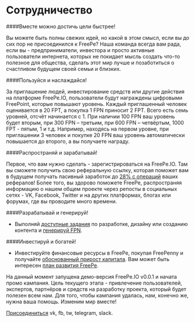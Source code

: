 # Сотрудничество
####Вместе можно достичь цели быстрее!

Вы можете быть полны свежих идей, но какой в этом смысл, если вы до сих пор не присоединился к FreePe? Наша команда всегда вам рада, если вы - предприниматели, инвестора и просто активные пользователи интернета, которых не покидает мысль создать что-то полезное для общества, сделать этот мир лучше и позаботиться о счастливом будущем своей семьи и близких.

####Пользуйся и наслаждайся!

За приглашение людей, инвестирование средств или другие действия на платформе FreePe.IO, пользователи будут награждены цифровыми FreePoint, которые повышают уровень. Каждый приглашенный человек оценивается в 20 FPT, а покупка 1 FPN приносит 2 FPT. Всего есть семь уровней, отсчёт начинается с 1. При наличии 100 FPN ваш уровень будет вторым, при 300 FPN – третьим, при 600 FPN – четвёртым, 1000 FPT - пятым, 1 и т.д.
Например, находясь на первом уровне, при приглашении 3 человек и покупке 20 FPN ваш уровень автоматически повышается до второго, а вы получаете награду.

####Распространяй и зарабатывай!

Первое, что вам нужно сделать - зарегистрироваться на FreePe.IO. Там вы сможете получить свою реферальную ссылку, которая поможет вам в будущем получать пасивный заработок до [28% с операций](https://freepe.info/ru/polzovatelskoe_soglashenie.html) ваших рефералов! 
Более того, вы здорово поможете FreePe, распространяя информацию о нашем общем проекте через репосты в социальных сетях - VK, Facebook, Twitter и на других платформах, блогах или форумах, где вы проводите много времени. 

####Разрабатывай и генерируй!

* Выполняй [доступные задания](https://pintask.me/board/vPsfuf2sawcaDyt6b) по разработке, дизайну или созданию контента и [генерируй FPN](https://freepe.info/ru/generatsiya.html).

####Инвестируй и богатей!

* Инвестируйте финансовые ресурсы в FreePe, покупая FreePenny и получайте [обоснованный прирост капитала](https://docs.google.com/spreadsheets/d/15qjeMWLIXKBcD7hW5LufVvJnaPi1_A1x69Iu8WOBMTw/edit?usp=sharing). Вам может быть интересен [план развития FreePe](https://freepe.info/ru/plan.html).


На данный момент запущена демо-версия FreePe.IO v0.0.1 и начата промо кампания. Цель текущего этапа - привлечение пользователей, экспертов, партнёров и средств на разработку проекта, который будет полезен всем нам.
Для того, чтобы кампания удалась, нам, конечно же, нужна ваша помощь. Изменим мир вместе!

[Присоединиться](http://freepe.co) vk, fb, tw, telegram, slack.
